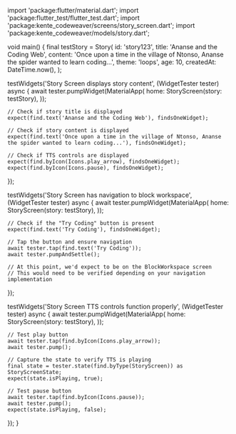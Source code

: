 import 'package:flutter/material.dart';
import 'package:flutter_test/flutter_test.dart';
import 'package:kente_codeweaver/screens/story_screen.dart';
import 'package:kente_codeweaver/models/story.dart';

void main() {
  final testStory = Story(
    id: 'story123',
    title: 'Ananse and the Coding Web',
    content: 'Once upon a time in the village of Ntonso, Ananse the spider wanted to learn coding...',
    theme: 'loops',
    age: 10,
    createdAt: DateTime.now(),
  );

  testWidgets('Story Screen displays story content', (WidgetTester tester) async {
    await tester.pumpWidget(MaterialApp(
      home: StoryScreen(story: testStory),
    ));

    // Check if story title is displayed
    expect(find.text('Ananse and the Coding Web'), findsOneWidget);
    
    // Check if story content is displayed
    expect(find.text('Once upon a time in the village of Ntonso, Ananse the spider wanted to learn coding...'), findsOneWidget);
    
    // Check if TTS controls are displayed
    expect(find.byIcon(Icons.play_arrow), findsOneWidget);
    expect(find.byIcon(Icons.pause), findsOneWidget);
  });
  
  testWidgets('Story Screen has navigation to block workspace', (WidgetTester tester) async {
    await tester.pumpWidget(MaterialApp(
      home: StoryScreen(story: testStory),
    ));
    
    // Check if the "Try Coding" button is present
    expect(find.text('Try Coding'), findsOneWidget);
    
    // Tap the button and ensure navigation
    await tester.tap(find.text('Try Coding'));
    await tester.pumpAndSettle();
    
    // At this point, we'd expect to be on the BlockWorkspace screen
    // This would need to be verified depending on your navigation implementation
  });
  
  testWidgets('Story Screen TTS controls function properly', (WidgetTester tester) async {
    await tester.pumpWidget(MaterialApp(
      home: StoryScreen(story: testStory),
    ));
    
    // Test play button
    await tester.tap(find.byIcon(Icons.play_arrow));
    await tester.pump();
    
    // Capture the state to verify TTS is playing
    final state = tester.state(find.byType(StoryScreen)) as StoryScreenState;
    expect(state.isPlaying, true);
    
    // Test pause button
    await tester.tap(find.byIcon(Icons.pause));
    await tester.pump();
    expect(state.isPlaying, false);
  });
}